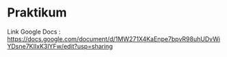 # Praktikum

Link Google Docs : https://docs.google.com/document/d/1MW271X4KaEnpe7bpvR98uhUDvWiYDsne7KIIxK3lYFw/edit?usp=sharing